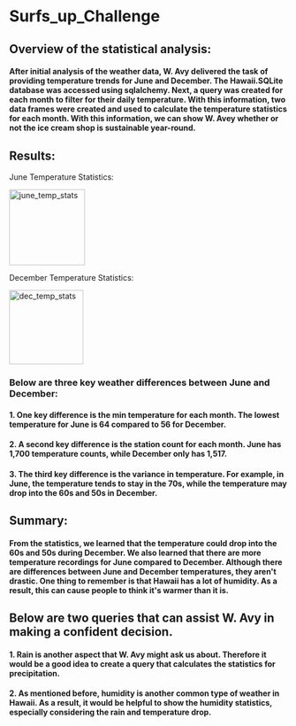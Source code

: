 # Surfs_up_Challenge

## Overview of the statistical analysis:

#### After initial analysis of the weather data, W. Avy delivered the task of providing temperature trends for June and December. The Hawaii.SQLite database was accessed using sqlalchemy. Next, a query was created for each month to filter for their daily temperature. With this information, two data frames were created and used to calculate the temperature statistics for each month. With this information, we can show W. Avey whether or not the ice cream shop is sustainable year-round. 

## Results:

June Temperature Statistics:

<img width="137" alt="june_temp_stats" src="https://user-images.githubusercontent.com/108249510/201273569-bc9e3ffa-3f6e-4055-9e34-6aef375d8203.png">

December Temperature Statistics:

<img width="134" alt="dec_temp_stats" src="https://user-images.githubusercontent.com/108249510/201273610-ac98a9a2-2014-4205-bd51-96e06d194c00.png">


### Below are three key weather differences between June and December:

#### 1. One key difference is the min temperature for each month. The    lowest temperature for June is 64 compared to 56 for December.

#### 2. A second key difference is the station count for each month. June has 1,700 temperature counts, while December only has 1,517.

#### 3. The third key difference is the variance in temperature. For example, in June, the temperature tends to stay in the 70s, while the temperature may drop into the 60s and 50s in December.  

## Summary:

#### From the statistics, we learned that the temperature could drop into the 60s and 50s during December. We also learned that there are more temperature recordings for June compared to December. Although there are differences between June and December temperatures, they aren't drastic. One thing to remember is that Hawaii has a lot of humidity. As a result, this can cause people to think it's warmer than it is. 

## Below are two queries that can assist W. Avy in making a confident decision.

#### 1. Rain is another aspect that W. Avy might ask us about. Therefore it would be a good idea to create a query that calculates the statistics for precipitation.

#### 2. As mentioned before, humidity is another common type of weather in Hawaii. As a result, it would be helpful to show the humidity statistics, especially considering the rain and temperature drop.
